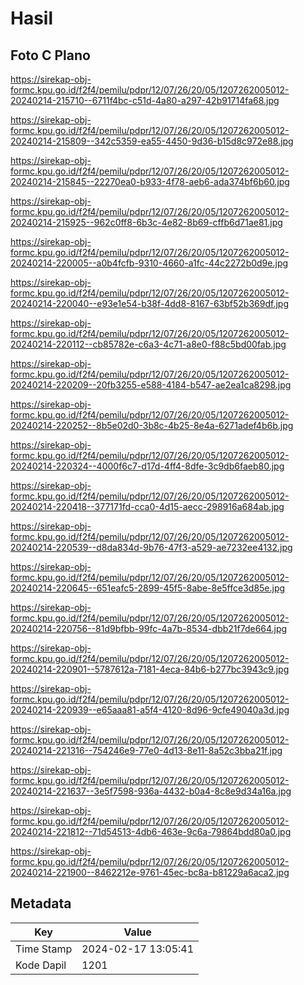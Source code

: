 # Hasil

## Foto C Plano

https://sirekap-obj-formc.kpu.go.id/f2f4/pemilu/pdpr/12/07/26/20/05/1207262005012-20240214-215710--6711f4bc-c51d-4a80-a297-42b91714fa68.jpg

https://sirekap-obj-formc.kpu.go.id/f2f4/pemilu/pdpr/12/07/26/20/05/1207262005012-20240214-215809--342c5359-ea55-4450-9d36-b15d8c972e88.jpg

https://sirekap-obj-formc.kpu.go.id/f2f4/pemilu/pdpr/12/07/26/20/05/1207262005012-20240214-215845--22270ea0-b933-4f78-aeb6-ada374bf6b60.jpg

https://sirekap-obj-formc.kpu.go.id/f2f4/pemilu/pdpr/12/07/26/20/05/1207262005012-20240214-215925--962c0ff8-6b3c-4e82-8b69-cffb6d71ae81.jpg

https://sirekap-obj-formc.kpu.go.id/f2f4/pemilu/pdpr/12/07/26/20/05/1207262005012-20240214-220005--a0b4fcfb-9310-4660-a1fc-44c2272b0d9e.jpg

https://sirekap-obj-formc.kpu.go.id/f2f4/pemilu/pdpr/12/07/26/20/05/1207262005012-20240214-220040--e93e1e54-b38f-4dd8-8167-63bf52b369df.jpg

https://sirekap-obj-formc.kpu.go.id/f2f4/pemilu/pdpr/12/07/26/20/05/1207262005012-20240214-220112--cb85782e-c6a3-4c71-a8e0-f88c5bd00fab.jpg

https://sirekap-obj-formc.kpu.go.id/f2f4/pemilu/pdpr/12/07/26/20/05/1207262005012-20240214-220209--20fb3255-e588-4184-b547-ae2ea1ca8298.jpg

https://sirekap-obj-formc.kpu.go.id/f2f4/pemilu/pdpr/12/07/26/20/05/1207262005012-20240214-220252--8b5e02d0-3b8c-4b25-8e4a-6271adef4b6b.jpg

https://sirekap-obj-formc.kpu.go.id/f2f4/pemilu/pdpr/12/07/26/20/05/1207262005012-20240214-220324--4000f6c7-d17d-4ff4-8dfe-3c9db6faeb80.jpg

https://sirekap-obj-formc.kpu.go.id/f2f4/pemilu/pdpr/12/07/26/20/05/1207262005012-20240214-220418--377171fd-cca0-4d15-aecc-298916a684ab.jpg

https://sirekap-obj-formc.kpu.go.id/f2f4/pemilu/pdpr/12/07/26/20/05/1207262005012-20240214-220539--d8da834d-9b76-47f3-a529-ae7232ee4132.jpg

https://sirekap-obj-formc.kpu.go.id/f2f4/pemilu/pdpr/12/07/26/20/05/1207262005012-20240214-220645--651eafc5-2899-45f5-8abe-8e5ffce3d85e.jpg

https://sirekap-obj-formc.kpu.go.id/f2f4/pemilu/pdpr/12/07/26/20/05/1207262005012-20240214-220756--81d9bfbb-99fc-4a7b-8534-dbb21f7de664.jpg

https://sirekap-obj-formc.kpu.go.id/f2f4/pemilu/pdpr/12/07/26/20/05/1207262005012-20240214-220901--5787612a-7181-4eca-84b6-b277bc3943c9.jpg

https://sirekap-obj-formc.kpu.go.id/f2f4/pemilu/pdpr/12/07/26/20/05/1207262005012-20240214-220939--e65aaa81-a5f4-4120-8d96-9cfe49040a3d.jpg

https://sirekap-obj-formc.kpu.go.id/f2f4/pemilu/pdpr/12/07/26/20/05/1207262005012-20240214-221316--754246e9-77e0-4d13-8e11-8a52c3bba21f.jpg

https://sirekap-obj-formc.kpu.go.id/f2f4/pemilu/pdpr/12/07/26/20/05/1207262005012-20240214-221637--3e5f7598-936a-4432-b0a4-8c8e9d34a16a.jpg

https://sirekap-obj-formc.kpu.go.id/f2f4/pemilu/pdpr/12/07/26/20/05/1207262005012-20240214-221812--71d54513-4db6-463e-9c6a-79864bdd80a0.jpg

https://sirekap-obj-formc.kpu.go.id/f2f4/pemilu/pdpr/12/07/26/20/05/1207262005012-20240214-221900--8462212e-9761-45ec-bc8a-b81229a6aca2.jpg


## Metadata

| Key        | Value               |
| ---------- | ------------------- |
| Time Stamp | 2024-02-17 13:05:41 |
| Kode Dapil | 1201                |



